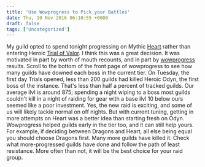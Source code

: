 ```yaml
---
title: 'Use Wowprogress to Pick your Battles'
date: Thu, 10 Nov 2016 06:10:55 +0000
draft: false
tags: ['Uncategorized']
---
```


My guild opted to spend tonight progressing on Mythic [Heart](http://www.wowhead.com/npc=105393/ilgynoth) rather than entering Heroic [Trial of Valor](http://www.wowhead.com/trial-of-valor). I think this was a great decision. It was motivated in part by worth of mouth recounts, and in part by [wowprogress](http://www.wowprogress.com/) results. Scroll to the bottom of the front page of wowprogress to see how many guilds have downed each boss in the current tier. On Tuesday, the first day Trials opened, less than 200 guilds had killed Heroic Odyn, the first boss of the instance. That's less than half a percent of tracked guilds. Our average ilvl is around 875; spending a night wiping to a boss most guilds couldn't kill in a night of raiding for gear with a base ilvl 10 below ours seemed like a poor investment. Yes, the new raid is exciting, and some of us will likely tackle normal on off nights. But with current tuning, getting in more attempts on Heart was a better idea than starting fresh on Odyn. Wowprogress helped guilds early in the tier too, and it can still help yours. For example, if deciding between Dragons and Heart, all else being equal you should choose Dragons first. Many more guilds have killed it. Check what more-progressed guilds have done and follow the path of least resistance. More often than not, it will be the best choice for your raid group.